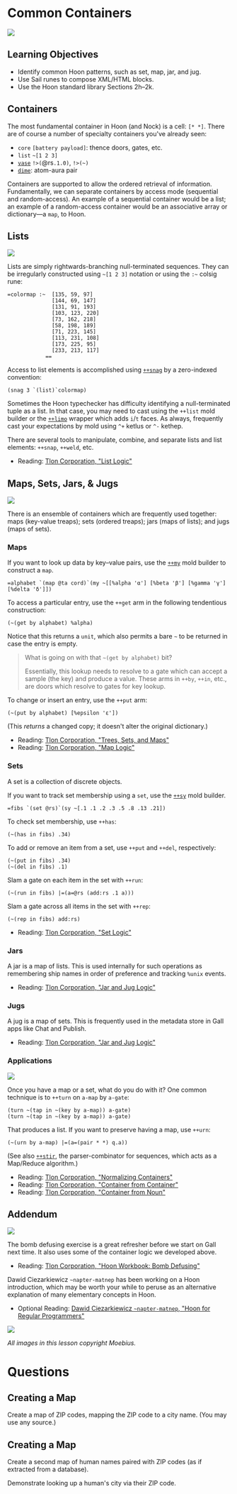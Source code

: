 #   Common Containers

![](../img/16-header-moebius1.png)

##  Learning Objectives

-   Identify common Hoon patterns, such as set, map, jar, and jug.
-   Use Sail runes to compose XML/HTML blocks.
-   Use the Hoon standard library Sections 2h–2k.


##  Containers

The most fundamental container in Hoon (and Nock) is a cell:  `[* *]`.  There are of course a number of specialty containers you've already seen:

- `core` `[battery payload]`:  thence doors, gates, etc.
- `list` `~[1 2 3]`
- [`vase`](https://urbit.org/docs/reference/library/4o/#vase) `!>(`@rs`.1.0)`, `!>(~)`
- [`dime`](https://urbit.org/docs/reference/library/3g/#dime):  atom-aura pair

Containers are supported to allow the ordered retrieval of information.  Fundamentally, we can separate containers by access mode (sequential and random-access).  An example of a sequential container would be a list; an example of a random-access container would be an associative array or dictionary—a `map`, to Hoon.


##  Lists

![](../img/16-header-moebius2.png)

Lists are simply rightwards-branching null-terminated sequences.  They can be irregularly constructed using `~[1 2 3]` notation or using the `:~` colsig rune:

```hoon
=colormap :~  [135, 59, 97]
              [144, 69, 147]
              [131, 91, 193]
              [103, 123, 220]
              [73, 162, 218]
              [58, 198, 189]
              [71, 223, 145]
              [113, 231, 108]
              [173, 225, 95]
              [233, 213, 117]
            ==
```

Access to list elements is accomplished using [`++snag`](https://urbit.org/docs/reference/library/2b/#snag) by a zero-indexed convention:

```hoon
(snag 3 `(list)`colormap)
```

Sometimes the Hoon typechecker has difficulty identifying a null-terminated tuple as a list.  In that case, you may need to cast using the `++list` mold builder or the [`++limo`](https://urbit.org/docs/reference/library/2b/#limo) wrapper which adds `i`/`t` faces.  As always, frequently cast your expectations by mold using `^+` ketlus or `^-` kethep.

There are several tools to manipulate, combine, and separate lists and list elements:  `++snap`, `++weld`, etc.

- Reading: [Tlon Corporation, "List Logic"](https://urbit.org/docs/reference/library/2b/)


##  Maps, Sets, Jars, & Jugs

![](../img/16-header-moebius3.png)

There is an ensemble of containers which are frequently used together:  maps (key-value treaps); sets (ordered treaps); jars (maps of lists); and jugs (maps of sets).

### Maps

If you want to look up data by key–value pairs, use the [`++my`](https://urbit.org/docs/reference/library/2m/#my) mold builder to construct a `map`.

```hoon
=alphabet `(map @ta cord)`(my ~[[%alpha 'α'] [%beta 'β'] [%gamma 'γ'] [%delta 'δ']])
```

To access a particular entry, use the `++get` arm in the following tendentious construction:

```hoon
(~(get by alphabet) %alpha)
```

Notice that this returns a `unit`, which also permits a bare `~` to be returned in case the entry is empty.

> What is going on with that `~(get by alphabet)` bit?
>
> Essentially, this lookup needs to resolve to a gate which can accept a sample (the key) and produce a value.  These arms in `++by`, `++in`, etc., are doors which resolve to gates for key lookup.

To change or insert an entry, use the `++put` arm:

```hoon
(~(put by alphabet) [%epsilon 'ε'])
```

(This _returns_ a changed copy; it doesn't alter the original dictionary.)

- Reading: [Tlon Corporation, "Trees, Sets, and Maps"](https://urbit.org/docs/hoon/hoon-school/trees-sets-and-maps/)
- Reading: [Tlon Corporation, "Map Logic"](https://urbit.org/docs/reference/library/2i/)

### Sets

A set is a collection of discrete objects.

If you want to track set membership using a `set`, use the [`++sy`](https://urbit.org/docs/reference/library/2m/#sy) mold builder.

```hoon
=fibs `(set @rs)`(sy ~[.1 .1 .2 .3 .5 .8 .13 .21])
```

To check set membership, use `++has`:

```hoon
(~(has in fibs) .34)
```

To add or remove an item from a set, use `++put` and `++del`, respectively:

```hoon
(~(put in fibs) .34)
(~(del in fibs) .1)
```

Slam a gate on each item in the set with `++run`:

```hoon
(~(run in fibs) |=(a=@rs (add:rs .1 a)))
```

Slam a gate across all items in the set with `++rep`:

```hoon
(~(rep in fibs) add:rs)
```

- Reading: [Tlon Corporation, "Set Logic"](https://urbit.org/docs/reference/library/2h/)

### Jars

A jar is a map of lists.  This is used internally for such operations as remembering ship names in order of preference and tracking `%unix` events.

- Reading: [Tlon Corporation, "Jar and Jug Logic"](https://urbit.org/docs/reference/library/2j/)

### Jugs

A jug is a map of sets.  This is frequently used in the metadata store in Gall apps like Chat and Publish.

- Reading: [Tlon Corporation, "Jar and Jug Logic"](https://urbit.org/docs/reference/library/2j/)

### Applications

![](../img/16-header-moebius4.png)

Once you have a map or a set, what do you do with it?  One common technique is to `++turn` on `a-map` by `a-gate`:

```hoon
(turn ~(tap in ~(key by a-map)) a-gate)
(turn ~(tap in ~(key by a-map)) a-gate)
```

That produces a list.  If you want to preserve having a map, use `++urn`:

```hoon
(~(urn by a-map) |=(a=(pair * *) q.a))
```

(See also [`++stir`](https://urbit.org/docs/reference/library/4f/#stir), the parser-combinator for sequences, which acts as a Map/Reduce algorithm.)

- Reading: [Tlon Corporation, "Normalizing Containers"](https://urbit.org/docs/reference/library/2o/)
- Reading: [Tlon Corporation, "Container from Container"](https://urbit.org/docs/reference/library/2l/)
- Reading: [Tlon Corporation, "Container from Noun"](https://urbit.org/docs/reference/library/2m/)


##  Addendum

![](../img/16-header-moebius5.png)

The bomb defusing exercise is a great refresher before we start on Gall next time.  It also uses some of the container logic we developed above.

- Reading: [Tlon Corporation, "Hoon Workbook:  Bomb Defusing"](https://web.archive.org/web/20210315072208/https://urbit.org/docs/tutorials/hoon/workbook/bomb/)

Dawid Ciezarkiewicz `~napter-matnep` has been working on a Hoon introduction, which may be worth your while to peruse as an alternative explanation of many elementary concepts in Hoon.

- Optional Reading: [Dawid Ciezarkiewicz `~napter-matnep`, "Hoon for Regular Programmers"](https://hackmd.io/IYd4RkpBQVqQTehmJeoxRw)

![](../img/16-header-moebius6.png)

_All images in this lesson copyright Moebius._


#   Questions

##  Creating a Map

Create a map of ZIP codes, mapping the ZIP code to a city name.  (You may use any source.)

##  Creating a Map

Create a second map of human names paired with ZIP codes (as if extracted from a database).

Demonstrate looking up a human's city via their ZIP code.
